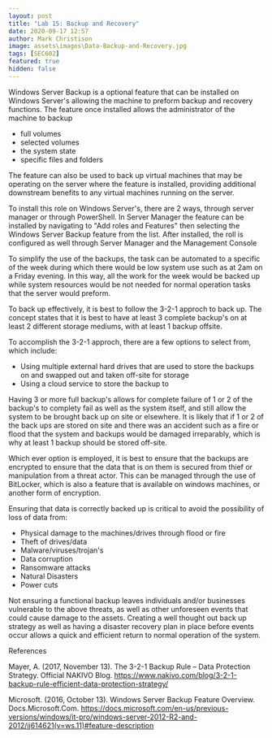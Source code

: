 ```yaml
---
layout: post
title: "Lab 15: Backup and Recovery"
date: 2020-09-17 12:57
author: Mark Christison
image: assets\images\Data-Backup-and-Recovery.jpg
tags: [SEC602]
featured: true
hidden: false
---
```


Windows Server Backup is a optional feature that can be installed on Windows Server's allowing the machine to preform backup and recovery functions. The feature once installed allows the administrator of the machine to backup

- full volumes
- selected volumes
- the system state
- specific files and folders

The feature can also be used to back up virtual machines that may be operating on the server where the feature is installed, providing additional downstream benefits to any virtual machines running on the server.

To install this role on Windows Server's, there are 2 ways, through server manager or through PowerShell. In Server Manager the feature can be installed by navigating to "Add roles and Features" then selecting the Windows Server Backup feature from the list. After installed, the roll is configured as well through Server Manager and the Management Console

To simplify the use of the backups, the task can be automated to a specific of the week during which there would be low system use such as at 2am on a Friday evening. In this way, all the work for the week would be backed up while system resources would be not needed for normal operation tasks that the server would preform.

To back up effectively, it is best to follow the 3-2-1 approch to back up. The concept states that it is best to have at least 3 complete backup's on at least 2 different storage mediums, with at least 1 backup offsite.

To accomplish the 3-2-1 approch, there are a few options to select from, which include:

- Using multiple external hard drives that are used to store the backups on and swapped out and taken off-site for storage
- Using a cloud service to store the backup to

Having 3 or more full backup's allows for complete failure of 1 or 2 of the backup's to complety fail as well as the system itself, and still allow the system to be brought back up on site or elsewhere. It is likely that if 1 or 2 of the back ups are stored on site and there was an accident such as a fire or flood that the system and backups would be damaged irreparably, which is why at least 1 backup should be stored off-site.

Which ever option is employed, it is best to ensure that the backups are encrypted to ensure that the data that is on them is secured from thief or manipulation from a threat actor. This can be managed through the use of BitLocker, which is also a feature that is available on windows machines, or another form of encryption.

Ensuring that data is correctly backed up is critical to avoid the possibility of loss of data from:

- Physical damage to the machines/drives through flood or fire
- Theft of drives/data
- Malware/viruses/trojan's
- Data corruption
- Ransomware attacks
- Natural Disasters
- Power cuts

Not ensuring a functional backup leaves individuals and/or businesses vulnerable to the above threats, as well as other unforeseen events that could cause damage to the assets. Creating a well thought out back up strategy as well as having a disaster recovery plan in place before events occur allows a quick and efficient return to normal operation of the system.

References

Mayer, A. (2017, November 13). The 3-2-1 Backup Rule – Data Protection Strategy. Official NAKIVO Blog. https://www.nakivo.com/blog/3-2-1-backup-rule-efficient-data-protection-strategy/

Microsoft. (2016, October 13). Windows Server Backup Feature Overview. Docs.Microsoft.Com. https://docs.microsoft.com/en-us/previous-versions/windows/it-pro/windows-server-2012-R2-and-2012/jj614621(v=ws.11)#feature-description
‌
